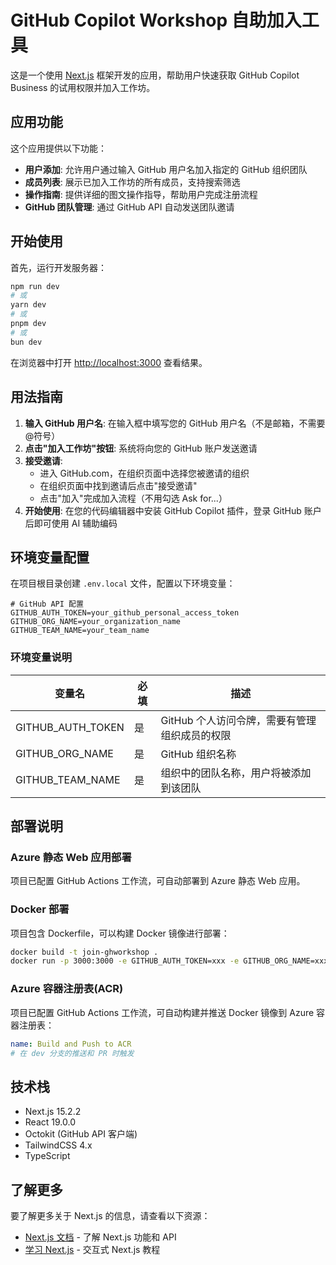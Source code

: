 # GitHub Copilot Workshop 自助加入工具

这是一个使用 [Next.js](https://nextjs.org) 框架开发的应用，帮助用户快速获取 GitHub Copilot Business 的试用权限并加入工作坊。

## 应用功能

这个应用提供以下功能：

- **用户添加**: 允许用户通过输入 GitHub 用户名加入指定的 GitHub 组织团队
- **成员列表**: 展示已加入工作坊的所有成员，支持搜索筛选
- **操作指南**: 提供详细的图文操作指导，帮助用户完成注册流程
- **GitHub 团队管理**: 通过 GitHub API 自动发送团队邀请

## 开始使用

首先，运行开发服务器：

```bash
npm run dev
# 或
yarn dev
# 或
pnpm dev
# 或
bun dev
```

在浏览器中打开 [http://localhost:3000](http://localhost:3000) 查看结果。

## 用法指南

1. **输入 GitHub 用户名**: 在输入框中填写您的 GitHub 用户名（不是邮箱，不需要@符号）
2. **点击"加入工作坊"按钮**: 系统将向您的 GitHub 账户发送邀请
3. **接受邀请**:
   - 进入 GitHub.com，在组织页面中选择您被邀请的组织
   - 在组织页面中找到邀请后点击"接受邀请"
   - 点击"加入"完成加入流程（不用勾选 Ask for...）
4. **开始使用**: 在您的代码编辑器中安装 GitHub Copilot 插件，登录 GitHub 账户后即可使用 AI 辅助编码

## 环境变量配置

在项目根目录创建 `.env.local` 文件，配置以下环境变量：

```
# GitHub API 配置
GITHUB_AUTH_TOKEN=your_github_personal_access_token
GITHUB_ORG_NAME=your_organization_name
GITHUB_TEAM_NAME=your_team_name
```

### 环境变量说明

| 变量名 | 必填 | 描述 |
|--------|------|------|
| GITHUB_AUTH_TOKEN | 是 | GitHub 个人访问令牌，需要有管理组织成员的权限 |
| GITHUB_ORG_NAME | 是 | GitHub 组织名称 |
| GITHUB_TEAM_NAME | 是 | 组织中的团队名称，用户将被添加到该团队 |

## 部署说明

### Azure 静态 Web 应用部署

项目已配置 GitHub Actions 工作流，可自动部署到 Azure 静态 Web 应用。

### Docker 部署

项目包含 Dockerfile，可以构建 Docker 镜像进行部署：

```bash
docker build -t join-ghworkshop .
docker run -p 3000:3000 -e GITHUB_AUTH_TOKEN=xxx -e GITHUB_ORG_NAME=xxx -e GITHUB_TEAM_NAME=xxx join-ghworkshop
```

### Azure 容器注册表(ACR)

项目已配置 GitHub Actions 工作流，可自动构建并推送 Docker 镜像到 Azure 容器注册表：

```yaml
name: Build and Push to ACR
# 在 dev 分支的推送和 PR 时触发
```

## 技术栈

- Next.js 15.2.2
- React 19.0.0
- Octokit (GitHub API 客户端)
- TailwindCSS 4.x
- TypeScript

## 了解更多

要了解更多关于 Next.js 的信息，请查看以下资源：

- [Next.js 文档](https://nextjs.org/docs) - 了解 Next.js 功能和 API
- [学习 Next.js](https://nextjs.org/learn) - 交互式 Next.js 教程
